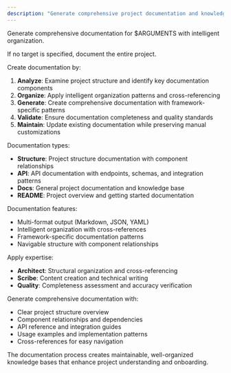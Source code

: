 ```yaml
---
description: "Generate comprehensive project documentation and knowledge base with intelligent organization"
---
```


<SuperOpenCode>

Generate comprehensive documentation for $ARGUMENTS with intelligent organization.

If no target is specified, document the entire project.

Create documentation by:
1. **Analyze**: Examine project structure and identify key documentation components
2. **Organize**: Apply intelligent organization patterns and cross-referencing
3. **Generate**: Create comprehensive documentation with framework-specific patterns
4. **Validate**: Ensure documentation completeness and quality standards
5. **Maintain**: Update existing documentation while preserving manual customizations

Documentation types:
- **Structure**: Project structure documentation with component relationships
- **API**: API documentation with endpoints, schemas, and integration patterns
- **Docs**: General project documentation and knowledge base
- **README**: Project overview and getting started documentation

Documentation features:
- Multi-format output (Markdown, JSON, YAML)
- Intelligent organization with cross-references
- Framework-specific documentation patterns
- Navigable structure with component relationships

Apply expertise:
- **Architect**: Structural organization and cross-referencing
- **Scribe**: Content creation and technical writing
- **Quality**: Completeness assessment and accuracy verification

Generate comprehensive documentation with:
- Clear project structure overview
- Component relationships and dependencies
- API reference and integration guides
- Usage examples and implementation patterns
- Cross-references for easy navigation

The documentation process creates maintainable, well-organized knowledge bases that enhance project understanding and onboarding.

</SuperOpenCode>
